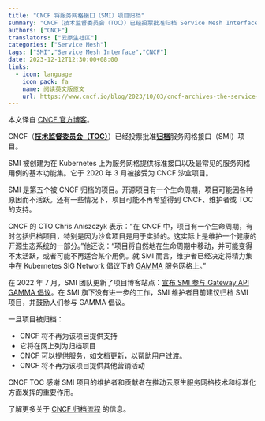 ```yaml
---
title: "CNCF 将服务网格接口（SMI）项目归档"
summary: "CNCF（技术监督委员会（TOC））已经投票批准归档 Service Mesh Interface（SMI）项目。"
authors: ["CNCF"]
translators: ["云原生社区"]
categories: ["Service Mesh"]
tags: ["SMI","Service Mesh Interface","CNCF"]
date: 2023-12-12T12:30:00+08:00
links:
  - icon: language
    icon_pack: fa
    name: 阅读英文版原文
    url: https://www.cncf.io/blog/2023/10/03/cncf-archives-the-service-mesh-interface-smi-project/
---
```


本文译自 [CNCF 官方博客](https://www.cncf.io/blog/2023/10/03/cncf-archives-the-service-mesh-interface-smi-project/)。

CNCF（[**技术监督委员会（TOC）**](https://github.com/cncf/toc)）已经投票批准[**归档**](https://github.com/cncf/toc/pull/1156)服务网格接口（SMI）项目。

SMI 被创建为在 Kubernetes 上为服务网格提供标准接口以及最常见的服务网格用例的基本功能集。它于 2020 年 3 月被接受为 CNCF 沙盒项目。

SMI 是第五个被 CNCF 归档的项目。开源项目有一个生命周期，项目可能因各种原因而不活跃。还有一些情况下，项目可能不再希望得到 CNCF、维护者或 TOC 的支持。

CNCF 的 CTO Chris Aniszczyk 表示：“在 CNCF 中，项目有一个生命周期，有时包括归档项目，特别是因为沙盒项目是用于实验的。这实际上是维护一个健康的开源生态系统的一部分。”他还说：“项目将自然地在生命周期中移动，并可能变得不太活跃，或者可能不再适合某个用例。就 SMI 而言，维护者已经决定将精力集中在 Kubernetes SIG Network 倡议下的 [GAMMA](https://kubernetes.io/blog/2023/08/29/gateway-api-v0-8/) 服务网格上。”

在 2022 年 7 月，SMI 团队更新了项目博客站点：[宣布 SMI 参与 Gateway API GAMMA 倡议](https://smi-spec.io/blog/announcing-smi-gateway-api-gamma/)。在 SMI 旗下没有进一步的工作，SMI 维护者目前建议归档 SMI 项目，并鼓励人们参与 GAMMA 倡议。

一旦项目被归档：

- CNCF 将不再为该项目提供支持
- 它将在网上列为归档项目
- CNCF 可以提供服务，如文档更新，以帮助用户过渡。
- CNCF 将不再为该项目提供其他营销活动

CNCF TOC 感谢 SMI 项目的维护者和贡献者在推动云原生服务网格技术和标准化方面发挥的重要作用。

了解更多关于 [CNCF 归档流程](https://github.com/cncf/toc/blob/main/process/archiving.md) 的信息。